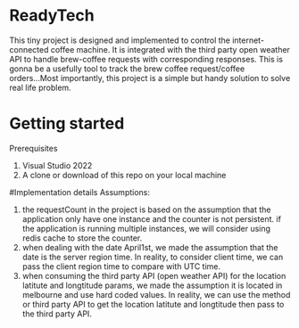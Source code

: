 # ReadyTech
This tiny project is designed and implemented to control the internet-connected coffee machine. It is integrated with the third party open weather API to handle brew-coffee requests with corresponding responses. This is gonna be a usefully tool to track the brew coffee request/coffee orders...Most importantly, this project is a simple but handy solution to solve real life problem.

# Getting started
Prerequisites
1. Visual Studio 2022 
2. A clone or download of this repo on your local machine

#Implementation details
Assumptions:
1. the requestCount in the project is based on the assumption that the application only have one instance and the counter is not persistent.
   if the application is running multiple instances, we will consider using redis cache to store the counter.
2. when dealing with the date April1st, we made the assumption that the date is the server region time. In reality, to consider client time, we can pass the client          region time to compare with UTC time.
3. when consuming the third party API (open weather API) for the location latitute and longtitude params, we made the assumption it is located in melbourne and use          hard coded values. In reality, we can use the method or third party API to get the location latitute and longtitude then pass to the third party API.



